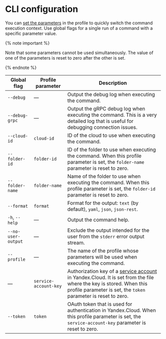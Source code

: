 # CLI configuration

You can [set the parameters](../operations/profile/manage-properties.md) in the profile to quickly switch the command execution context. Use global flags for a single run of a command with a specific parameter value.

{% note important %}

Note that some parameters cannot be used simultaneously. The value of one of the parameters is reset to zero after the other is set.

{% endnote %}

| Global flag | Profile parameter | Description |
| ---- | ---- | ---- |
| `--debug` | — | Output the debug log when executing the command. |
| `--debug-grpc` | — | Output the gRPC debug log when executing the command. This is a very detailed log that is useful for debugging connection issues. |
| `--cloud-id` | `cloud-id` | ID of the cloud to use when executing the command. |
| `--folder-id` | `folder-id` | ID of the folder to use when executing the command. When this profile parameter is set, the `folder-name` parameter is reset to zero. |
| `--folder-name` | `folder-name` | Name of the folder to use when executing the command. When this profile parameter is set, the `folder-id` parameter is reset to zero. |
| `--format` | `format` | Format for the output: `text` (by default), `yaml`, `json`, `json-rest`. |
| `-h`, `--help` | — | Output the command help. |
| `--no-user-output` | — | Exclude the output intended for the user from the `stderr` error output stream. |
| `--profile` | — | The name of the profile whose parameters will be used when executing the command. |
| — | `service-account-key` | Authorization key of a [service account](../../iam/concepts/users/service-accounts.md) in Yandex.Cloud. It is set from the file where the key is stored. When this profile parameter is set, the `token` parameter is reset to zero. |
| `--token` | `token` | OAuth token that is used for authentication in Yandex.Cloud. When this profile parameter is set, the `service-account-key` parameter is reset to zero. |

